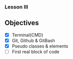 ### Lesson III

## Objectives

- [x] Terminal(CMD)
- [x] Git, Github & GitBash
- [x] Pseudo classes & elements
- [ ] First real block of code
